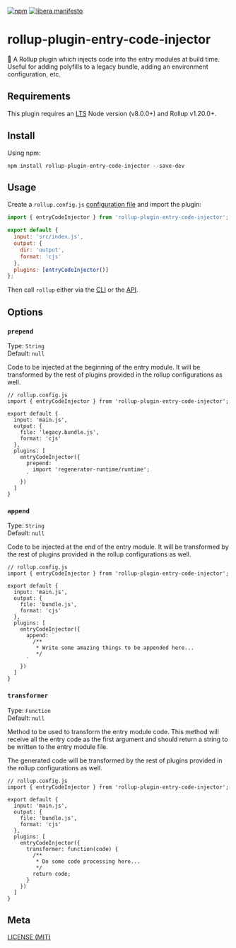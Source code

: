 [![npm](https://img.shields.io/npm/v/rollup-plugin-entry-code-injector.svg)](https://www.npmjs.com/package/rollup-plugin-entry-code-injector)
[![libera manifesto](https://img.shields.io/badge/libera-manifesto-lightgrey.svg)](https://liberamanifesto.com)

# rollup-plugin-entry-code-injector

🍣 A Rollup plugin which injects code into the entry modules at build time. Useful for adding polyfills to a legacy bundle, adding an environment configuration, etc.

## Requirements

This plugin requires an [LTS](https://github.com/nodejs/Release) Node version (v8.0.0+) and Rollup v1.20.0+.

## Install

Using npm:

```console
npm install rollup-plugin-entry-code-injector --save-dev
```

## Usage

Create a `rollup.config.js` [configuration file](https://www.rollupjs.org/guide/en/#configuration-files) and import the plugin:

```js
import { entryCodeInjector } from 'rollup-plugin-entry-code-injector';

export default {
  input: 'src/index.js',
  output: {
    dir: 'output',
    format: 'cjs'
  },
  plugins: [entryCodeInjector()]
};
```

Then call `rollup` either via the [CLI](https://www.rollupjs.org/guide/en/#command-line-reference) or the [API](https://www.rollupjs.org/guide/en/#javascript-api).

## Options

### `prepend`

Type: `String`<br>
Default: `null`

Code to be injected at the beginning of the entry module. It will be transformed by the rest of plugins provided in the rollup configurations as well.

```
// rollup.config.js
import { entryCodeInjector } from 'rollup-plugin-entry-code-injector';

export default {
  input: 'main.js',
  output: {
    file: 'legacy.bundle.js',
    format: 'cjs'
  },
  plugins: [
    entryCodeInjector({
      prepend: `
        import 'regenerator-runtime/runtime';
      `
    })
  ]
}
```

### `append`

Type: `String`<br>
Default: `null`

Code to be injected at the end of the entry module. It will be transformed by the rest of plugins provided in the rollup configurations as well.

```
// rollup.config.js
import { entryCodeInjector } from 'rollup-plugin-entry-code-injector';

export default {
  input: 'main.js',
  output: {
    file: 'bundle.js',
    format: 'cjs'
  },
  plugins: [
    entryCodeInjector({
      append: `
        /**
         * Write some amazing things to be appended here...
         */
      `
    })
  ]
}
```

### `transformer`

Type: `Function`<br>
Default: `null`

Method to be used to transform the entry module code. This method will receive all the entry code as the first argument and should return a string to be written to the entry module file.

The generated code will be transformed by the rest of plugins provided in the rollup configurations as well.

```
// rollup.config.js
import { entryCodeInjector } from 'rollup-plugin-entry-code-injector';

export default {
  input: 'main.js',
  output: {
    file: 'bundle.js',
    format: 'cjs'
  },
  plugins: [
    entryCodeInjector({
      transformer: function(code) {
        /**
         * Do some code processing here...
         */
        return code;
      }
    })
  ]
}
```

## Meta

[LICENSE (MIT)](https://mit-license.org/)